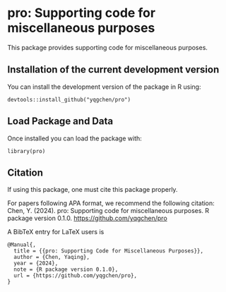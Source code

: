 pro: Supporting code for miscellaneous purposes
====

This package provides supporting code for miscellaneous purposes.

## Installation of the current development version
You can install the development version of the package in R using:
```
devtools::install_github("yqgchen/pro")
```

## Load Package and Data
Once installed you can load the package with:
```
library(pro)
```

## Citation

If using this package, one must cite this package properly.  

For papers following APA format, we recommend the following citation:  
Chen, Y. (2024). pro: Supporting code for miscellaneous purposes. R package version 0.1.0. https://github.com/yqgchen/pro

A BibTeX entry for LaTeX users is
```
@Manual{,
  title = {{pro: Supporting Code for Miscellaneous Purposes}},
  author = {Chen, Yaqing},
  year = {2024},
  note = {R package version 0.1.0},
  url = {https://github.com/yqgchen/pro},
}
```
